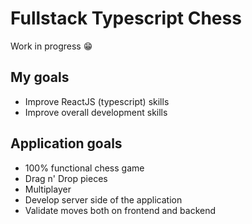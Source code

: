 # Fullstack Typescript Chess

Work in progress 😁

## My goals

- Improve ReactJS (typescript) skills
- Improve overall development skills

## Application goals

- 100% functional chess game
- Drag n' Drop pieces
- Multiplayer
- Develop server side of the application
- Validate moves both on frontend and backend
